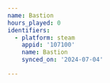 ```yaml
---
name: Bastion
hours_played: 0
identifiers:
  - platform: steam
    appid: '107100'
    name: Bastion
    synced_on: '2024-07-04'

---
```

